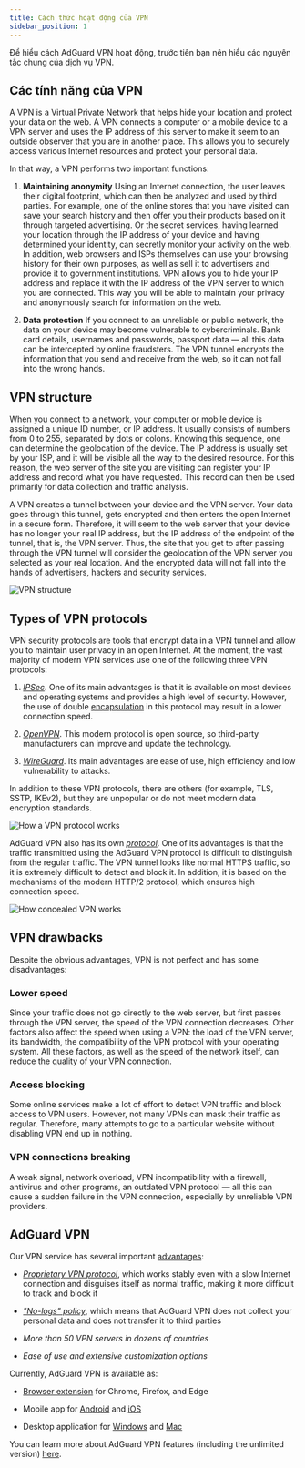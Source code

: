 ```yaml
---
title: Cách thức hoạt động của VPN
sidebar_position: 1
---
```


Để hiểu cách AdGuard VPN hoạt động, trước tiên bạn nên hiểu các nguyên tắc chung của dịch vụ VPN.

## Các tính năng của VPN

A VPN is a Virtual Private Network that helps hide your location and protect your data on the web. A VPN connects a computer or a mobile device to a VPN server and uses the IP address of this server to make it seem to an outside observer that you are in another place. This allows you to securely access various Internet resources and protect your personal data.

In that way, a VPN performs two important functions:

1. **Maintaining anonymity** Using an Internet connection, the user leaves their digital footprint, which can then be analyzed and used by third parties. For example, one of the online stores that you have visited can save your search history and then offer you their products based on it through targeted advertising. Or the secret services, having learned your location through the IP address of your device and having determined your identity, can secretly monitor your activity on the web. In addition, web browsers and ISPs themselves can use your browsing history for their own purposes, as well as sell it to advertisers and provide it to government institutions. VPN allows you to hide your IP address and replace it with the IP address of the VPN server to which you are connected. This way you will be able to maintain your privacy and anonymously search for information on the web.

2. **Data protection** If you connect to an unreliable or public network, the data on your device may become vulnerable to cybercriminals. Bank card details, usernames and passwords, passport data — all this data can be intercepted by online fraudsters. The VPN tunnel encrypts the information that you send and receive from the web, so it can not fall into the wrong hands.

## VPN structure

When you connect to a network, your computer or mobile device is assigned a unique ID number, or IP address. It usually consists of numbers from 0 to 255, separated by dots or colons. Knowing this sequence, one can determine the geolocation of the device. The IP address is usually set by your ISP, and it will be visible all the way to the desired resource. For this reason, the web server of the site you are visiting can register your IP address and record what you have requested. This record can then be used primarily for data collection and traffic analysis.

A VPN creates a tunnel between your device and the VPN server. Your data goes through this tunnel, gets encrypted and then enters the open Internet in a secure form. Therefore, it will seem to the web server that your device has no longer your real IP address, but the IP address of the endpoint of the tunnel, that is, the VPN server. Thus, the site that you get to after passing through the VPN tunnel will consider the geolocation of the VPN server you selected as your real location. And the encrypted data will not fall into the hands of advertisers, hackers and security services.

![VPN structure](https://cdn.adguardvpn.com/public/Adguard/Website/Images/seo/en/how_vpn_3.jpg)

## Types of VPN protocols

VPN security protocols are tools that encrypt data in a VPN tunnel and allow you to maintain user privacy in an open Internet. At the moment, the vast majority of modern VPN services use one of the following three VPN protocols:

1. [*IPSec*](https://en.wikipedia.org/wiki/IPsec). One of its main advantages is that it is available on most devices and operating systems and provides a high level of security. However, the use of double [encapsulation](https://en.wikipedia.org/wiki/Encapsulation_(networking)) in this protocol may result in a lower connection speed.

2. [*OpenVPN*](https://en.wikipedia.org/wiki/OpenVPN). This modern protocol is open source, so third-party manufacturers can improve and update the technology.

3. [*WireGuard*](https://en.wikipedia.org/wiki/WireGuard). Its main advantages are ease of use, high efficiency and low vulnerability to attacks.

In addition to these VPN protocols, there are others (for example, TLS, SSTP, IKEv2), but they are unpopular or do not meet modern data encryption standards.

![How a VPN protocol works](https://cdn.adguardvpn.com/public/Adguard/Blog/vpn/protocol/4.svg)

AdGuard VPN also has its own [*protocol*](adguard-vpn-protocol.mdx). One of its advantages is that the traffic transmitted using the AdGuard VPN protocol is difficult to distinguish from the regular traffic. The VPN tunnel looks like normal HTTPS traffic, so it is extremely difficult to detect and block it. In addition, it is based on the mechanisms of the modern HTTP/2 protocol, which ensures high connection speed.

![How concealed VPN works](https://cdn.adguardvpn.com/public/Adguard/Blog/vpn/protocol/5.svg)

## VPN drawbacks

Despite the obvious advantages, VPN is not perfect and has some disadvantages:

### Lower speed

Since your traffic does not go directly to the web server, but first passes through the VPN server, the speed of the VPN connection decreases. Other factors also affect the speed when using a VPN: the load of the VPN server, its bandwidth, the compatibility of the VPN protocol with your operating system. All these factors, as well as the speed of the network itself, can reduce the quality of your VPN connection.

### Access blocking

Some online services make a lot of effort to detect VPN traffic and block access to VPN users. However, not many VPNs can mask their traffic as regular. Therefore, many attempts to go to a particular website without disabling VPN end up in nothing.

### VPN connections breaking

A weak signal, network overload, VPN incompatibility with a firewall, antivirus and other programs, an outdated VPN protocol — all this can cause a sudden failure in the VPN connection, especially by unreliable VPN providers.

## AdGuard VPN

Our VPN service has several important [advantages](why-adguard-vpn.md):

- [*Proprietary VPN protocol*](adguard-vpn-protocol.mdx), which works stably even with a slow Internet connection and disguises itself as normal traffic, making it more difficult to track and block it

- [*"No-logs" policy*](https://adguard-vpn.com/en/privacy.html), which means that AdGuard VPN does not collect your personal data and does not transfer it to third parties

- *More than 50 VPN servers in dozens of countries*

- *Ease of use and extensive customization options*

Currently, AdGuard VPN is available as:

- [Browser extension](../adguard-vpn-browser-extension/overview.md) for Chrome, Firefox, and Edge

- Mobile app for [Android](../adguard-vpn-for-android/overview.md) and [iOS](../adguard-vpn-for-ios/overview.md)

- Desktop application for [Windows](../adguard-vpn-for-windows/overview.md) and [Mac](../adguard-vpn-for-mac/overview.md)

You can learn more about AdGuard VPN features (including the unlimited version) [here](https://adguard-vpn.com/en/welcome.html).
